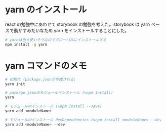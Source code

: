 # yarn のインストール

react の勉強中にあわせて storybook の勉強を考えた。storybook は yarn ベースで動かすみたいなため yarn をインストールすることにした。

```bash
# yarnは色々使いそうなのでグローバルにインストールする
npm install -g yarn
```

# yarn コマンドのメモ

```bash
# 初期化 (package.jsonが作成される)
yarn init

# package.jsonのモジュールインストール (≒npm install)
yarn

# モジュールのインストール (≒npm install --save)
yarn add <moduleName>

# モジュールのインストール devDependencies (≒npm install <moduleName> --dev)
yarn add <moduleName> --dev
```
